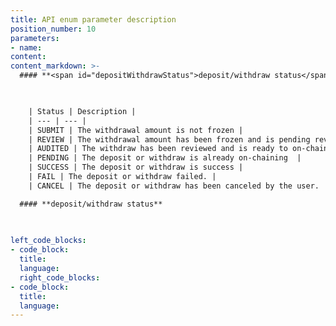 ```yaml
---
title: API enum parameter description
position_number: 10
parameters:
- name:
content:
content_markdown: >-
  #### **<span id="depositWithdrawStatus">deposit/withdraw status</span>**
  


    | Status | Description |
    | --- | --- |
    | SUBMIT | The withdrawal amount is not frozen |
    | REVIEW | The withdrawal amount has been frozen and is pending review |
    | AUDITED | The withdraw has been reviewed and is ready to on-chaining |
    | PENDING | The deposit or withdraw is already on-chaining  |
    | SUCCESS | The deposit or withdraw is success |
    | FAIL | The deposit or withdraw failed. |
    | CANCEL | The deposit or withdraw has been canceled by the user. |

  #### **deposit/withdraw status**
    
  

left_code_blocks:
- code_block:
  title:
  language:
  right_code_blocks:
- code_block:
  title:
  language:
---
```



